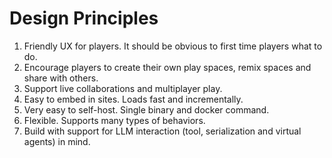 # Design Principles

1. Friendly UX for players. It should be obvious to first time players what to do.
2. Encourage players to create their own play spaces, remix spaces and share with others.
3. Support live collaborations and multiplayer play.
4. Easy to embed in sites. Loads fast and incrementally.
5. Very easy to self-host. Single binary and docker command.
6. Flexible. Supports many types of behaviors.
7. Build with support for LLM interaction (tool, serialization and virtual agents) in mind.
